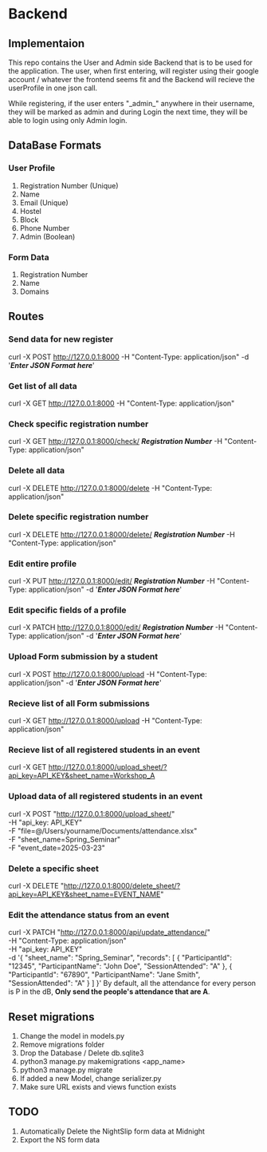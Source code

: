 # Backend

## Implementaion

This repo contains the User and Admin side Backend that is to be used for the application. The user, when first entering, will register using their google account / whatever the frontend seems fit and the Backend will recieve the userProfile in one json call.

While registering, if the user enters "\_admin\_" anywhere in their username, they will be marked as admin and during Login the next time, they will be able to login using only Admin login.

## DataBase Formats

### User Profile

1. Registration Number (Unique)
2. Name
3. Email (Unique)
4. Hostel
5. Block
6. Phone Number
7. Admin (Boolean)

### Form Data

1. Registration Number
2. Name
3. Domains

## Routes

### Send data for new register

curl -X POST http://127.0.0.1:8000 -H "Content-Type: application/json" -d '**_Enter JSON Format here_**'

### Get list of all data

curl -X GET http://127.0.0.1:8000 -H "Content-Type: application/json"

### Check specific registration number

curl -X GET http://127.0.0.1:8000/check/ **_Registration Number_** -H "Content-Type: application/json"

### Delete all data

curl -X DELETE http://127.0.0.1:8000/delete -H "Content-Type: application/json"

### Delete specific registration number

curl -X DELETE http://127.0.0.1:8000/delete/ **_Registration Number_** -H "Content-Type: application/json"

### Edit entire profile

curl -X PUT http://127.0.0.1:8000/edit/ **_Registration Number_** -H "Content-Type: application/json" -d '**_Enter JSON Format here_**'

### Edit specific fields of a profile

curl -X PATCH http://127.0.0.1:8000/edit/ **_Registration Number_** -H "Content-Type: application/json" -d '**_Enter JSON Format here_**'

### Upload Form submission by a student

curl -X POST http://127.0.0.1:8000/upload -H "Content-Type: application/json" -d '**_Enter JSON Format here_**'

### Recieve list of all Form submissions

curl -X GET http://127.0.0.1:8000/upload -H "Content-Type: application/json"

### Recieve list of all registered students in an event

curl -X GET http://127.0.0.1:8000/upload_sheet/?api_key=API_KEY&sheet_name=Workshop_A

### Upload data of all registered students in an event

curl -X POST "http://127.0.0.1:8000/upload_sheet/" \
 -H "api_key: API_KEY" \
 -F "file=@/Users/yourname/Documents/attendance.xlsx" \
 -F "sheet_name=Spring_Seminar" \
 -F "event_date=2025-03-23"

### Delete a specific sheet

curl -X DELETE "http://127.0.0.1:8000/delete_sheet/?api_key=API_KEY&sheet_name=EVENT_NAME"

### Edit the attendance status from an event

curl -X PATCH "http://127.0.0.1:8000/api/update_attendance/" \
     -H "Content-Type: application/json" \
     -H "api_key: API_KEY" \
     -d '{
            "sheet_name": "Spring_Seminar",
            "records": [
                {
                    "ParticipantId": "12345",
                    "ParticipantName": "John Doe",
                    "SessionAttended": "A"
                },
                {
                    "ParticipantId": "67890",
                    "ParticipantName": "Jane Smith",
                    "SessionAttended": "A"
                }
            ]
        }'
By default, all the attendance for every person is P in the dB, **Only send the people's attendance that are A**.
## Reset migrations

1. Change the model in models.py
2. Remove migrations folder
3. Drop the Database / Delete db.sqlite3
4. python3 manage.py makemigrations <app_name>
5. python3 manage.py migrate
6. If added a new Model, change serializer.py
7. Make sure URL exists and views function exists

## TODO

1. Automatically Delete the NightSlip form data at Midnight
2. Export the NS form data
